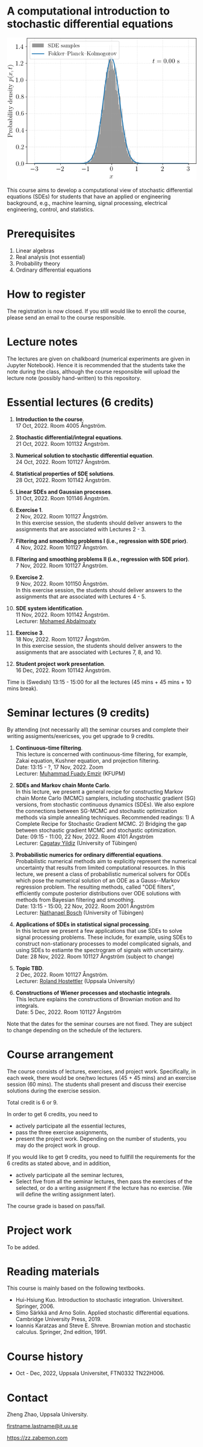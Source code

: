 # A computational introduction to stochastic differential equations

![](./assets/fpk.gif "SDE density evolution in time")

This course aims to develop a computational view of stochastic differential equations (SDEs) for students that have an applied or engineering background, e.g., machine learning, signal processing, electrical engineering, control, and statistics.

# Prerequisites

1. Linear algebras
2. Real analysis (not essential)
3. Probability theory
4. Ordinary differential equations

# How to register

The registration is now closed. If you still would like to enroll the course, please send an email to the course responsible.

# Lecture notes

The lectures are given on chalkboard (numerical experiments are given in Jupyter Notebook). Hence it is recommended that the students take the note during the class, although the course responsible will upload the lecture note (possibly hand-written) to this repository.

# Essential lectures (6 credits)

1. **Introduction to the course**. <br>
    17 Oct, 2022. Room 4005 Ångström.

2. **Stochastic differential/integral equations**. <br>
    21 Oct, 2022. Room 101132 Ångström.

3. **Numerical solution to stochastic differential equation**. <br>
    24 Oct, 2022. Room 101127 Ångström.

4. **Statistical properties of SDE solutions**. <br>
    28 Oct, 2022. Room 101142 Ångström.

5. **Linear SDEs and Gaussian processes**. <br>
    31 Oct, 2022. Room 101146 Ångström.

6. **Exercise 1**. <br>
    2 Nov, 2022. Room 101127 Ångström. <br>
    In this exercise session, the students should deliver answers to the assignments that are associated with Lectures 2 - 3.

7. **Filtering and smoothing problems I (i.e., regression with SDE prior)**. <br>
    4 Nov, 2022. Room 101127 Ångström.

8. **Filtering and smoothing problems II (i.e., regression with SDE prior)**. <br>
    7 Nov, 2022. Room 101127 Ångström.

9. **Exercise 2**. <br>
    9 Nov, 2022. Room 101150 Ångström. <br>
    In this exercise session, the students should deliver answers to the assignments that are associated with Lectures 4 - 5.

10. **SDE system identification**. <br>
    11 Nov, 2022. Room 101142 Ångström. <br>
    Lecturer: [Mohamed Abdalmoaty](https://user.it.uu.se/~mohab408/)

11. **Exercise 3**. <br>
    18 Nov, 2022. Room 101127 Ångström. <br>
    In this exercise session, the students should deliver answers to the assignments that are associated with Lectures 7, 8, and 10.

12. **Student project work presentation**. <br>
    16 Dec, 2022. Room 101142 Ångström.

Time is (Swedish) 13:15 - 15:00 for all the lectures (45 mins + 45 mins + 10 mins break).

# Seminar lectures (9 credits)

By attending (not necessarily all) the seminar courses and complete their writing assigments/exericses, you get upgrade to 9 credits.

1. **Continuous-time filtering**. <br>
    This lecture is concerned with continuous-time filtering, for example, Zakai equation, Kushner equation, and projection filtering. <br>
    Date: 13:15 - ?, 17 Nov, 2022. Zoom <br>
    Lecturer: [Muhammad Fuady Emzir](https://scholar.google.com/citations?user=nfBRAHAAAAAJ&hl=en) (KFUPM)

2. **SDEs and Markov chain Monte Carlo**. <br>
    In this lecture, we present a general recipe for constructing Markov chain Monte Carlo (MCMC) samplers, including stochastic gradient (SG) versions, from stochastic continuous dynamics (SDEs). We also explore the connections between SG-MCMC and stochastic optimization methods via simple annealing techniques. Recommended readings: 1) A Complete Recipe for Stochastic Gradient MCMC. 2) Bridging the gap between stochastic gradient MCMC and stochastic optimization. <br>
    Date: 09:15 - 11:00, 22 Nov, 2022. Room 4101 Ångström <br>
    Lecturer: [Cagatay Yildiz](https://cagatayyildiz.github.io/) (University of Tübingen)

3. **Probabilistic numerics for ordinary differential equations**. <br>
    Probabilistic numerical methods aim to explicitly represent the numerical uncertainty that results from limited computational resources. In this lecture, we present a class of probabilistic numerical solvers for ODEs which pose the numerical solution of an ODE as a Gauss--Markov regression problem. The resulting methods, called "ODE filters", efficiently compute posterior distributions over ODE solutions with methods from Bayesian filtering and smoothing. <br>
    Date: 13:15 - 15:00, 22 Nov, 2022. Room 2001 Ångström <br>
    Lecturer: [Nathanael Bosch](https://nathanaelbosch.github.io/) (University of Tübingen)

4. **Applications of SDEs in statistical signal processing**. <br>
    In this lecture we present a few applications that use SDEs to solve signal processing problems. These include, for example, using SDEs to construct non-stationary processes to model complicated signals, and using SDEs to estiamte the spectrogram of signals with uncertainty. <br>
    Date: 28 Nov, 2022. Room 101127 Ångström (subject to change)

5. **Topic TBD**. <br>
    2 Dec, 2022. Room 101127 Ångström. <br>
    Lecturer: [Roland Hostettler](http://hostettler.co/) (Uppsala University)

6. **Constructions of Wiener processes and stochastic integrals**. <br>
    This lecture explains the constructions of Brownian motion and Ito integrals. <br>
    Date: 5 Dec, 2022. Room 101127 Ångström

Note that the dates for the seminar courses are not fixed. They are subject to change depending on the schedule of the lecturers.

# Course arrangement

The course consists of lectures, exercises, and project work. Specifically, in each week, there would be one/two lectures (45 + 45 mins) and an exercise session (60 mins). The students shall present and discuss their exercise solutions during the exercise session. 

Total credit is 6 or 9.

In order to get 6 credits, you need to 

- actively participate all the essential lectures,
- pass the three exercise assignments,
- present the project work. Depending on the number of students, you may do the project work in group.

If you would like to get 9 credits, you need to fullfill the requirements for the 6 credits as stated above, and in addition, 

- actively participate all the seminar lectures,
- Select five from all the seminar lectures, then pass the exercises of the selected, or do a writing assignment if the lecture has no exercise. (We will define the writing assignment later).

The course grade is based on pass/fail.

# Project work

To be added.

# Reading materials

This course is mainly based on the following textbooks.

- Hui-Hsiung Kuo. Introduction to stochastic integration. Universitext. Springer, 2006.
- Simo Särkkä and Arno Solin. Applied stochastic differential equations. Cambridge University Press, 2019.
- Ioannis Karatzas and Steve E. Shreve. Brownian motion and stochastic calculus. Springer, 2nd edition, 1991.

# Course history

- Oct - Dec, 2022, Uppsala Universitet, FTN0332 TN22H006.

# Contact

Zheng Zhao, Uppsala University. 

firstname.lastname@it.uu.se

https://zz.zabemon.com
